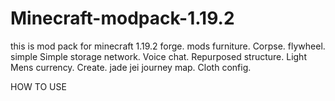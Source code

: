 # Minecraft-modpack-1.19.2
this is mod pack for minecraft 1.19.2 forge.
mods
furniture. 
Corpse. 
flywheel. 
simple 
Simple storage network. Voice chat.
Repurposed structure. 
Light Mens currency. 
Create. 
jade
jei
journey map. 
Cloth config. 

HOW TO USE
